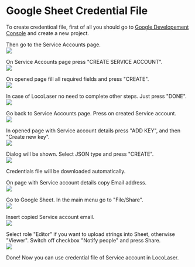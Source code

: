 # Google Sheet Credential File

To create credentioal file, first of all you should go to [Google Developement Console](https://console.developers.google.com/project) and create a new project.

Then go to the Service Accounts page.  
![](google_credentials_tut_1.png)

On Service Accounts page press "CREATE SERVICE ACCOUNT".  
![](google_credentials_tut_2.png)

On opened page fill all required fields and press "CREATE".  
![](google_credentials_tut_3_1.png)

In case of LocoLaser no need to complete other steps. Just press "DONE".  
![](google_credentials_tut_3_2.png)

Go back to Service Accounts page. Press on created Service account.  
![](google_credentials_tut_4.png)

In opened page with Service account details press "ADD KEY", and then "Create new key".  
![](google_credentials_tut_5_1.png)

Dialog will be shown. Select JSON type and press "CREATE".  
![](google_credentials_tut_5_2.png)

Credentials file will be downloaded automatically.
 
On page with Service account details copy Email address.  
![](google_credentials_tut_6.png)

Go to Google Sheet. In the main menu go to "File/Share".  
![](google_credentials_tut_7_1.png)

Insert copied Service account email.  
![](google_credentials_tut_7_2.png)

Select role "Editor" if you want to upload strings into Sheet, otherwise "Viewer". Switch off checkbox "Notify people" and press Share.  
![](google_credentials_tut_7_3.png)

Done! Now you can use credential file of Service account in LocoLaser.